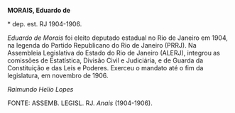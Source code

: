 **MORAIS, Eduardo de**

\* dep. est. RJ 1904-1906.

*Eduardo de Morais* foi eleito deputado estadual no Rio de Janeiro em
1904, na legenda do Partido Republicano do Rio de Janeiro (PRRJ). Na
Assembleia Legislativa do Estado do Rio de Janeiro (ALERJ), integrou as
comissões de Estatística, Divisão Civil e Judiciária, e de Guarda da
Constituição e das Leis e Poderes. Exerceu o mandato até o fim da
legislatura, em novembro de 1906.

*Raimundo Helio Lopes*

FONTE: ASSEMB. LEGISL. RJ. *Anais* (1904-1906).
